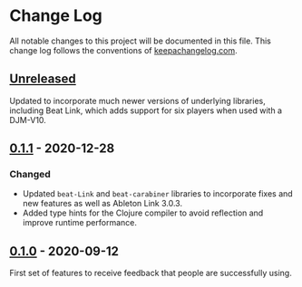 # Change Log

All notable changes to this project will be documented in this file.
This change log follows the conventions of
[keepachangelog.com](http://keepachangelog.com/).

## [Unreleased][unreleased]

Updated to incorporate much newer versions of underlying libraries,
including Beat Link, which adds support for six players when used with
a DJM-V10.

## [0.1.1] - 2020-12-28

### Changed

- Updated `beat-Link` and `beat-carabiner` libraries to incorporate
  fixes and new features as well as Ableton Link 3.0.3.
- Added type hints for the Clojure compiler to avoid reflection and
  improve runtime performance.

## [0.1.0] - 2020-09-12

First set of features to receive feedback that people are successfully
using.

[unreleased]: https://github.com/Deep-Symmetry/open-beat-control/compare/v0.1.1...HEAD
[0.1.1]: https://github.com/Deep-Symmetry/open-beat-control/compare/v0.1.0...v0.1.1
[0.1.0]: https://github.com/Deep-Symmetry/open-beat-control/compare/4b8707c725ee7395c6844a8eb56c91900387408a...v0.1.0
